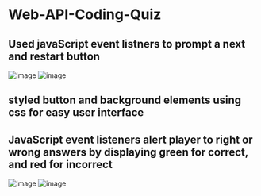 # Web-API-Coding-Quiz
## Used javaScript event listners to prompt a next and restart button
![image](https://github.com/sberry940/Web-API-Coding-Quiz/assets/148163787/2d9ee532-d1f3-4b79-9515-f405e27a9c66)
![image](https://github.com/sberry940/Web-API-Coding-Quiz/assets/148163787/0a9c8748-efd5-4fa2-a409-a31dd03b1f2b)
## styled button and background elements using css for easy user interface
## JavaScript event listeners alert player to right or wrong answers by displaying green for correct, and red for incorrect 
![image](https://github.com/sberry940/Web-API-Coding-Quiz/assets/148163787/699c149d-f1c9-4967-bd91-b7c93166f359)
![image](https://github.com/sberry940/Web-API-Coding-Quiz/assets/148163787/0fff2353-f808-4ed6-b7aa-6a60cff56816)



